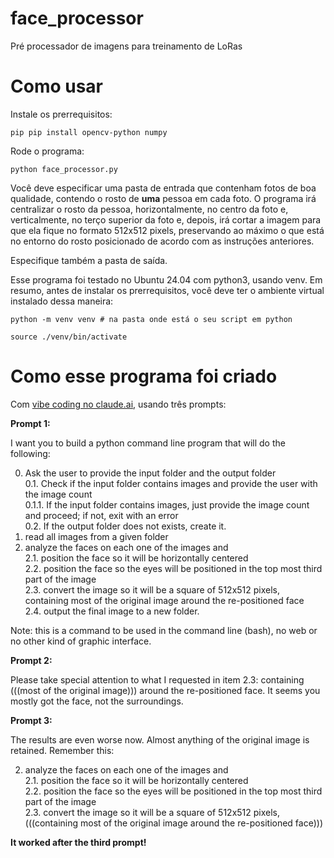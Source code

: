 # face_processor
Pré processador de imagens para treinamento de LoRas

# Como usar

Instale os prerrequisitos:

```pip pip install opencv-python numpy```

Rode o programa:

```python face_processor.py```

Você deve especificar uma pasta de entrada que contenham fotos de boa qualidade, contendo o rosto de **uma** pessoa em cada foto. O programa irá centralizar o rosto da pessoa, horizontalmente, no centro da foto e, verticalmente, no terço superior da foto e, depois, irá cortar a imagem para que ela fique no formato 512x512 pixels, preservando ao máximo o que está no entorno do rosto posicionado de acordo com as instruções anteriores.

Especifique também a pasta de saída.

Esse programa foi testado no Ubuntu 24.04 com python3, usando venv. Em resumo, antes de instalar os prerrequisitos, você deve ter o ambiente virtual instalado dessa maneira:

```python -m venv venv # na pasta onde está o seu script em python```

```source ./venv/bin/activate```

# Como esse programa foi criado

Com [vibe coding no claude.ai](https://claude.ai/public/artifacts/1e2dd765-111c-45e6-8146-763d4ea5ad5c "vibe coding no claude.ai"), usando três prompts:

**Prompt 1:**

I want you to build a python command line program that will do the following:

0. Ask the user to provide the input folder and the output folder  
    0.1. Check if the input folder contains images and provide the user with the image count  
        0.1.1. If the input folder contains images, just provide the image count and proceed; if not, exit with an error  
    0.2. If the output folder does not exists, create it.  
1. read all images from a given folder
2. analyze the faces on each one of the images and  
    2.1. position the face so it will be horizontally centered  
    2.2. position the face so the eyes will be positioned in the top most third part of the image  
    2.3. convert the image so it will be a square of 512x512 pixels, containing most of the original image around the re-positioned face  
    2.4. output the final image to a new folder.  

Note: this is a command to be used in the command line (bash), no web or no other kind of graphic interface.

**Prompt 2:**

Please take special attention to what I requested in item 2.3: containing (((most of the original image))) around the re-positioned face. It seems you mostly got the face, not the surroundings.

**Prompt 3:**

The results are even worse now. Almost anything of the original image is retained. Remember this:

2. analyze the faces on each one of the images and  
    2.1. position the face so it will be horizontally centered  
    2.2. position the face so the eyes will be positioned in the top most third part of the image  
    2.3. convert the image so it will be a square of 512x512 pixels, (((containing most of the original image around the re-positioned face)))  

**It worked after the third prompt!**
